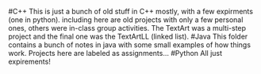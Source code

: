 #C++
This is just a bunch of old stuff in C++ mostly, with a few expirments (one in python).
including here are old projects with only a few personal ones, others were in-class group activities. 
The TextArt was a multi-step project and the final one was the TextArtLL (linked list).
#Java
This folder contains a bunch of notes in java with some small examples of how things work. Projects here are labeled as assignments...
#Python
All just expirements!
